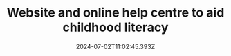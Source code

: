 ---
hidden: true
date: 2024-07-02T11:02:45.393Z
title: "Website and online help centre to aid childhood literacy"
name: Bookmark Reading
icon: logo-bookmark
teaser:
  title: Website and online help centre to aid childhood literacy
  description: Improving digital user journeys for volunteers and schools working with Bookmark to develop whole-school reading cultures and provide one-to-one reading support. 
  images:
    - img: images/work-bookmark-laptop-child.jpg
      alt: 
    - img: images/work-bookmark-help-centre-laptop.jpg
      alt: 
    - img: images/work-bookmark-readers.jpg
      alt: 
_build:
  render: never
  list: never
  publishResources: true
---